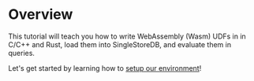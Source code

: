 # Overview

This tutorial will teach you how to write WebAssembly (Wasm) UDFs in in C/C++ and Rust, load them into SingleStoreDB, and evaluate them in queries.

Let's get started by learning how to [setup our environment](./Tutorial-Setup.md)!

